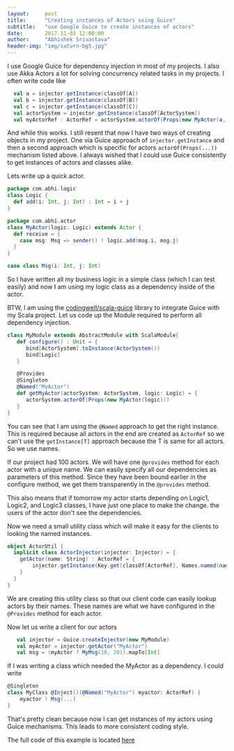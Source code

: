```yaml
---
layout:     post
title:      "Creating instances of Actors using Guice"
subtitle:   "use Google Guice to create instances of actors"
date:       2017-11-03 12:00:00
author:     "Abhishek Srivastava"
header-img: "img/saturn-bg5.jpg"
---
```


I use Google Guice for dependency injection in most of my projects. I also use Akka Actors a lot for solving concurrency related tasks in my projects. I often write code like

```scala
  val a = injector.getInstance(classOf[A])
  val b = injector.getInstance(classOf[B])
  val c = injector.getInstance(classOf[C])
  val actorSystem = injector.getInstance(classOf[ActorSystem])
  val myActorRef : ActorRef = actorSystem.actorOf(Props(new MyActor(a, b, c)))
```

And while this works. I still resent that now I have two ways of creating objects in my project. One via Guice approach of `injector.getInstance` and then a second approach which is specific for actors `actorOf(Props(...))` mechanism listed above. I always wished that I could use Guice consistently to get instances of actors and classes alike.

Lets write up a quick actor. 

```scala
package com.abhi.logic
class Logic {
  def add(i: Int, j: Int) : Int = i + j
}

package com.abhi.actor
class MyActor(logic: Logic) extends Actor {
  def receive = {
  	case msg: Msg => sender() ! logic.add(msg.i, msg.j)
  }
}

case class Msg(i: Int, j: Int)
```

So I have written all my business logic in a simple class (which I can test easily) and now I am using my logic class as a dependency inside of the actor.

BTW, I am using the [codingwell/scala-guice][1] library to integrate Guice with my Scala project. Let us code up the Module required to perform all dependency injection.

```scala
class MyModule extends AbstractModule with ScalaModule{
   def configure() : Unit = {
      bind[ActorSystem].toInstance(ActorSystem())
      bind[Logic]
   }

   @Provides
   @Singleton
   @Named("MyActor")
   def getMyActor(actorSystem: ActorSystem, logic: Logic) = {
      actorSystem.actorOf(Props(new MyActor(logic)))
   }
}
```

You can see that I am using the `@Named` approach to get the right instance. This is required because all actors in the end are created as `ActorRef` so we can't use the `getInstance[T]` approach because the T is same for all actors. So we use names.

If our project had 100 actors. We will have one `@provides` method for each actor with a unique name. We can easily specify all our dependencies as parameters of this method. Since they have been bound earlier in the configure method, we get them transparently in the `@provides` method.

This also means that if tomorrow my actor starts depending on Logic1, Logic2, and Logic3 classes, I have just one place to make the change. the users of the actor don't see the dependencies.

Now we need a small utility class which will make it easy for the clients to looking the named instances.

```scala
object ActorUtil {
  implicit class ActorInjector(injector: Injector) = {
  	getActor(name: String) : ActorRef = {
  		injector.getInstance(Key.get(classOf[ActorRef], Names.named(name)))
  	}
  }
}
```

We are creating this utility class so that our client code can easily lookup actors by their names. These names are what we have configured in the `@Provides` method for each actor.

Now let us write a client for our actors

```scala
   val injector = Guice.createInjector(new MyModule)
   val myActor = injector.getActor("MyActor")
   val msg = (myActor ? MyMsg(10, 20)).mapTo[Int]
```

If I was writing a class which needed the MyActor as a dependency. I could write

```scala
@Singleton
class MyClass @Inject()(@Named("MyActor") myactor: ActorRef) {
	myactor ! Msg(...)
}
```

That's pretty clean because now I can get instances of my actors using Guice mechanisms. This leads to more consistent coding style.

The full code of this example is located [here][2]

[1]:https://github.com/codingwell/scala-guice
[2]:https://github.com/abhsrivastava/ActorGuice
